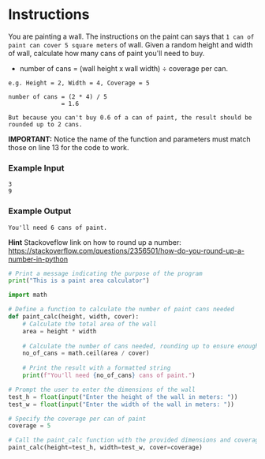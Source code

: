 # Instructions
You are painting a wall. The instructions on the paint can says that `1 can of paint can cover 5 square meters` of wall. Given a random height and width of wall, calculate how many cans of paint you'll need to buy.

- number of cans = (wall height x wall width) ÷ coverage per can.

```
e.g. Height = 2, Width = 4, Coverage = 5

number of cans = (2 * 4) / 5
               = 1.6
               
But because you can't buy 0.6 of a can of paint, the result should be rounded up to 2 cans.
```
**IMPORTANT:** Notice the name of the function and parameters must match those on line 13 for the code to work.
### Example Input
```
3
9
```
### Example Output
```
You'll need 6 cans of paint.
```
**Hint**
Stackoveflow link on how to round up a number: https://stackoverflow.com/questions/2356501/how-do-you-round-up-a-number-in-python

```python
# Print a message indicating the purpose of the program
print("This is a paint area calculator")

import math

# Define a function to calculate the number of paint cans needed
def paint_calc(height, width, cover):
    # Calculate the total area of the wall
    area = height * width
    
    # Calculate the number of cans needed, rounding up to ensure enough coverage
    no_of_cans = math.ceil(area / cover)
    
    # Print the result with a formatted string
    print(f"You'll need {no_of_cans} cans of paint.")

# Prompt the user to enter the dimensions of the wall
test_h = float(input("Enter the height of the wall in meters: ")) 
test_w = float(input("Enter the width of the wall in meters: ")) 

# Specify the coverage per can of paint
coverage = 5

# Call the paint_calc function with the provided dimensions and coverage
paint_calc(height=test_h, width=test_w, cover=coverage)

```

